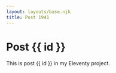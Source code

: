 ```yaml
---
layout: layouts/base.njk
title: Post 1941
---
```


# Post {{ id }}

This is post {{ id }} in my Eleventy project.
